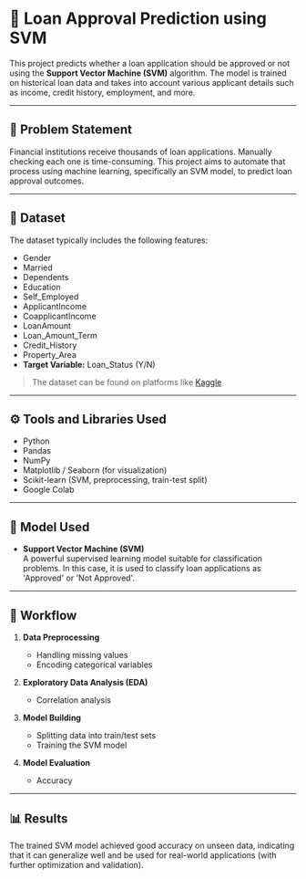 # 🏦 Loan Approval Prediction using SVM

This project predicts whether a loan application should be approved or not using the **Support Vector Machine (SVM)** algorithm. The model is trained on historical loan data and takes into account various applicant details such as income, credit history, employment, and more.

---

## 📌 Problem Statement

Financial institutions receive thousands of loan applications. Manually checking each one is time-consuming. This project aims to automate that process using machine learning, specifically an SVM model, to predict loan approval outcomes.

---

## 📂 Dataset

The dataset typically includes the following features:

- Gender
- Married
- Dependents
- Education
- Self_Employed
- ApplicantIncome
- CoapplicantIncome
- LoanAmount
- Loan_Amount_Term
- Credit_History
- Property_Area  
- **Target Variable:** Loan_Status (Y/N)

> The dataset can be found on platforms like [Kaggle](https://www.kaggle.com/)

---

## ⚙️ Tools and Libraries Used

- Python
- Pandas
- NumPy
- Matplotlib / Seaborn (for visualization)
- Scikit-learn (SVM, preprocessing, train-test split)
- Google Colab

---

## 🧠 Model Used

- **Support Vector Machine (SVM)**  
  A powerful supervised learning model suitable for classification problems. In this case, it is used to classify loan applications as 'Approved' or 'Not Approved'.

---

## 🔄 Workflow

1. **Data Preprocessing**
   - Handling missing values
   - Encoding categorical variables
  
2. **Exploratory Data Analysis (EDA)**
   - Correlation analysis
  
3. **Model Building**
   - Splitting data into train/test sets
   - Training the SVM model
 
4. **Model Evaluation**
   - Accuracy

---

## 📊 Results

The trained SVM model achieved good accuracy on unseen data, indicating that it can generalize well and be used for real-world applications (with further optimization and validation).

